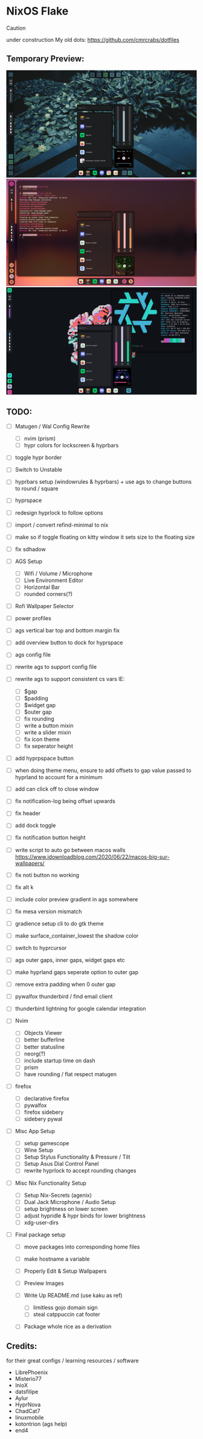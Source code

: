 # NixOS Flake
> [!Caution]
>
> under construction
> My old dots: https://github.com/cmrcrabs/dotfiles

## Temporary Preview:

![Preview](./temp_prev1.png)
![Preview](./temp_prev2.png)
![Preview](./temp_prev3.png)

## TODO: 
- [ ] Matugen / Wal Config Rewrite
    - [ ] nvim (prism)
    - [ ] hypr colors for lockscreen & hyprbars

- [ ] toggle hypr border
- [ ] Switch to Unstable
- [ ] hyprbars setup (windowrules & hyprbars) + use ags to change buttons to round / square
- [ ] hyprspace
- [ ] redesign hyprlock to follow options
- [ ] import / convert refind-minimal to nix
- [ ] make so if toggle floating on kitty window it sets size to the floating size
- [ ] fix sdhadow

- [ ] AGS Setup
    - [ ] Wifi / Volume / Microphone
    - [ ] Live Environment Editor
    - [ ] Horizontal Bar
    - [ ] rounded corners(?)
- [ ] Rofi Wallpaper Selector
- [ ] power profiles
- [ ] ags vertical bar top and bottom margin fix
- [ ] add overview button to dock for hyprspace
- [ ] ags config file
- [ ] rewrite ags to support config file
- [ ] rewrite ags to support consistent cs vars IE:
    - [ ] $gap
    - [ ] $padding
    - [ ] $widget gap
    - [ ] $outer gap
    - [ ] fix rounding
    - [ ] write a button mixin
    - [ ] write a slider mixin
    - [ ] fix icon theme
    - [ ] fix seperator height

- [ ] add hyprpspace button
- [ ] when doing theme menu, ensure to add offsets to gap value passed to hyprland to account for a minimum
- [ ] add can click off to close window
- [ ] fix notification-log being offset upwards
- [ ] fix header
- [ ] add dock toggle
- [ ] fix notification button height 
- [ ] write script to auto go between macos walls https://www.idownloadblog.com/2020/06/22/macos-big-sur-wallpapers/
- [ ] fix noti button no working
- [ ] fix alt k
- [ ] include color preview gradient in ags somewhere
- [ ] fix mesa version mismatch
- [ ] gradience setup cli to do gtk theme
- [ ] make surface_container_lowest the shadow color
- [ ] switch to hyprcursor
- [ ] ags outer gaps, inner gaps, widget gaps etc
- [ ] make hyprland gaps seperate option to outer gap
- [ ] remove extra padding when 0 outer gap
- [ ] pywalfox thunderbird / find email client
- [ ] thunderbird lightning for google calendar integration

- [ ] Nvim
    - [ ] Objects Viewer
    - [ ] better bufferline
    - [ ] better statusline
    - [ ] neorg(?)
    - [ ] include startup time on dash
    - [ ] prism
    - [ ] have rounding / flat respect matugen

- [ ] firefox   
    - [ ] declarative firefox
    - [ ] pywalfox
    - [ ] firefox sidebery
    - [ ] sidebery pywal

- [ ] Misc App Setup
    - [ ] setup gamescope
    - [ ] Wine Setup
    - [ ] Setup Stylus Functionality & Pressure / Tilt
    - [ ] Setup Asus Dial Control Panel 
    - [ ] rewrite hyprlock to accept rounding changes

- [ ] Misc Nix Functionality Setup
    - [ ] Setup Nix-Secrets (agenix)
    - [ ] Dual Jack Microphone / Audio Setup
    - [ ] setup brightness on lower screen
    - [ ] adjust hypridle & hypr binds for lower brightness
    - [ ] xdg-user-dirs

- [ ] Final package setup
    - [ ] move packages into corresponding home files
    - [ ] make hostname a variable
    - [ ] Properly Edit & Setup Wallpapers
    - [ ] Preview Images
    - [ ] Write Up README.md (use kaku as ref)
        - [ ] limitless gojo domain sign
        - [ ] steal catppuccin cat footer
    - [ ] Package whole rice as a derivation



## Credits:
for their great configs / learning resources / software

- LibrePhoenix
- Misterio77
- InioX
- datsfilipe
- Aylur
- HyprNova
- ChadCat7
- linuxmobile
- kotontrion (ags help)
- end4 
